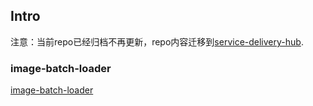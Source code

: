 ## Intro

注意：当前repo已经归档不再更新，repo内容迁移到[service-delivery-hub](https://github.com/xuopoj/service-delivery-hub).

### image-batch-loader

[image-batch-loader](./scripts/image-batch-loader/)
